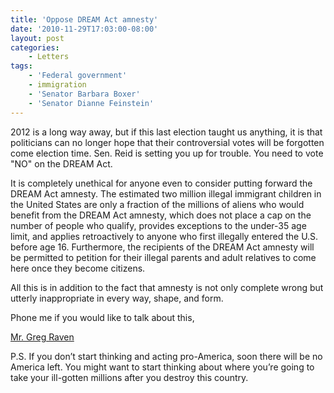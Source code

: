 ```yaml
---
title: 'Oppose DREAM Act amnesty'
date: '2010-11-29T17:03:00-08:00'
layout: post
categories:
    - Letters
tags:
    - 'Federal government'
    - immigration
    - 'Senator Barbara Boxer'
    - 'Senator Dianne Feinstein'
---
```


2012 is a long way away, but if this last election taught us anything, it is that politicians can no longer hope that their controversial votes will be forgotten come election time. Sen. Reid is setting you up for trouble. You need to vote "NO" on the DREAM Act.  
  
It is completely unethical for anyone even to consider putting forward the DREAM Act amnesty. The estimated two million illegal immigrant children in the United States are only a fraction of the millions of aliens who would benefit from the DREAM Act amnesty, which does not place a cap on the number of people who qualify, provides exceptions to the under-35 age limit, and applies retroactively to anyone who first illegally entered the U.S. before age 16. Furthermore, the recipients of the DREAM Act amnesty will be permitted to petition for their illegal parents and adult relatives to come here once they become citizens.

All this is in addition to the fact that amnesty is not only complete wrong but utterly inappropriate in every way, shape, and form.

Phone me if you would like to talk about this,

[Mr. Greg Raven](https://www.gregraven.org/)

P.S. If you don’t start thinking and acting pro-America, soon there will be no America left. You might want to start thinking about where you’re going to take your ill-gotten millions after you destroy this country.